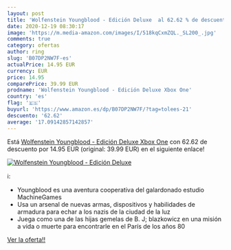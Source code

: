 ```yaml
---
layout: post
title: 'Wolfenstein Youngblood - Edición Deluxe  al 62.62 % de descuento'
date: 2020-12-19 08:30:17
image: 'https://m.media-amazon.com/images/I/518kqCxmZQL._SL200_.jpg'
comments: true
category: ofertas
author: ring
slug: 'B07DP2NW7F-es'
actualPrice: 14.95 EUR
currency: EUR
price: 14.95
comparePrice: 39.99 EUR
prodname: 'Wolfenstein Youngblood - Edición Deluxe Xbox One'
country: 'es'
flag: '🇪🇸'
buyurl: 'https://www.amazon.es/dp/B07DP2NW7F/?tag=tolees-21'
descuento: '62.62'
average: '17.09142857142857'
---
```


Está [Wolfenstein Youngblood - Edición Deluxe Xbox One](https://www.amazon.es/dp/B07DP2NW7F/?tag=tolees-21) con 62.62 de descuento por 14.95 EUR (original: 39.99 EUR) en el siguiente enlace!

[![Wolfenstein Youngblood - Edición Deluxe ](https://m.media-amazon.com/images/I/518kqCxmZQL._SL200_.jpg)](https://www.amazon.es/dp/B07DP2NW7F/?tag=tolees-21)

ℹ️:

- Youngblood es una aventura cooperativa del galardonado estudio MachineGames
- Usa un arsenal de nuevas armas, dispositivos y habilidades de armadura para echar a los nazis de la ciudad de la luz
- Juega como una de las hijas gemelas de B. J; blazkowicz en una misión a vida o muerte para encontrarle en el París de los años 80

[Ver la oferta!!](https://www.amazon.es/dp/B07DP2NW7F/?tag=tolees-21)
